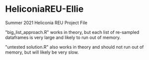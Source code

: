 # HeliconiaREU-Ellie
Summer 2021 Heliconia REU Project File

"big_list_approach.R" works in theory, but each list of re-sampled dataframes is very large and likely to run out of memory.

"untested solution.R"  also works in theory and should not run out of memory, but will likely be very slow.
